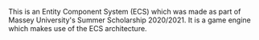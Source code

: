 This is an Entity Component System (ECS) which was made as part of Massey University's Summer Scholarship 2020/2021.
It is a game engine which makes use of the ECS architecture.
